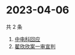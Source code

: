 # 2023-04-06

共 2 条

<!-- BEGIN ZHIHUSEARCH -->
<!-- 最后更新时间 Thu Apr 06 2023 04:13:23 GMT+0800 (China Standard Time) -->
1. [中电科回应](https://www.zhihu.com/search?q=中电科回应)
1. [翟欣欣案一审宣判](https://www.zhihu.com/search?q=翟欣欣案一审宣判)
<!-- END ZHIHUSEARCH -->
